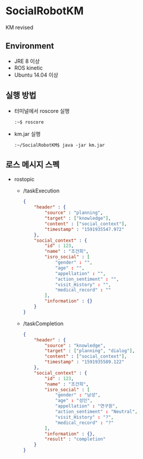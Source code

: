 # SocialRobotKM
KM revised

## Environment

- JRE 8 이상
- ROS kinetic
- Ubuntu 14.04 이상



## 실행 방법

- 터미널에서 roscore 실행

  ```shell
  :~$ roscore
  ```

- km.jar 실행

  ```shell
  :~/SocialRobotKM$ java -jar km.jar
  ```



## 로스 메시지 스펙

- rostopic

  - /taskExecution

    ```json
    {
        "header" : {
            "source" : "planning",
            "target" : ["knowledge"],
            "content" : ["social_context"],
            "timestamp" : "1591935547.972"
        },
        "social_context" : {
            "id" : 123,
            "name" : "조건희",
            "isro_social" : [
                "gender" : "",
                "age" : "",
                "appellation" : "",
                "action_sentiment" : "",
                "visit_History" : "",
                "medical_record" : ""
            ],
            "information" : {}
        }
    }
    ```

    

  - /taskCompletion

    ```json
    {
        "header" : {
            "source" : "knowledge",
            "target" : ["planning", "dialog"],
            "content" : ["social_context"],
            "timestamp" : "1591935589.122"
        },
        "social_context" : {
            "id" : 123,
            "name" : "조건희",
            "isro_social" : [
                "gender" : "남성",
                "age" : "성인",
                "appellation" : "연구원",
                "action_sentiment" : "Neutral",
                "visit_History" : "?",
                "medical_record" : "?"
            ],
            "information" : {},
            "result" : "completion"
        }
    }
    ```

    

